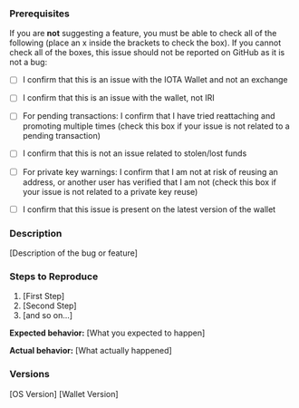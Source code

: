 ### Prerequisites
If you are **not** suggesting a feature, you must be able to check all of the following (place an x inside the brackets to check the box). If you cannot check all of the boxes, this issue should not be reported on GitHub as it is not a bug:

* [ ] I confirm that this is an issue with the IOTA Wallet and not an exchange
* [ ] I confirm that this is an issue with the wallet, not IRI
* [ ] For pending transactions: I confirm that I have tried reattaching and promoting multiple times (check this box if your issue is not related to a pending transaction)
* [ ] I confirm that this is not an issue related to stolen/lost funds
* [ ] For private key warnings: I confirm that I am not at risk of reusing an address, or another user has verified that I am not (check this box if your issue is not related to a private key reuse)
* [ ] I confirm that this issue is present on the latest version of the wallet


### Description

[Description of the bug or feature]

### Steps to Reproduce

1. [First Step]
2. [Second Step]
3. [and so on...]

**Expected behavior:** [What you expected to happen]

**Actual behavior:** [What actually happened]

### Versions

[OS Version]
[Wallet Version]
